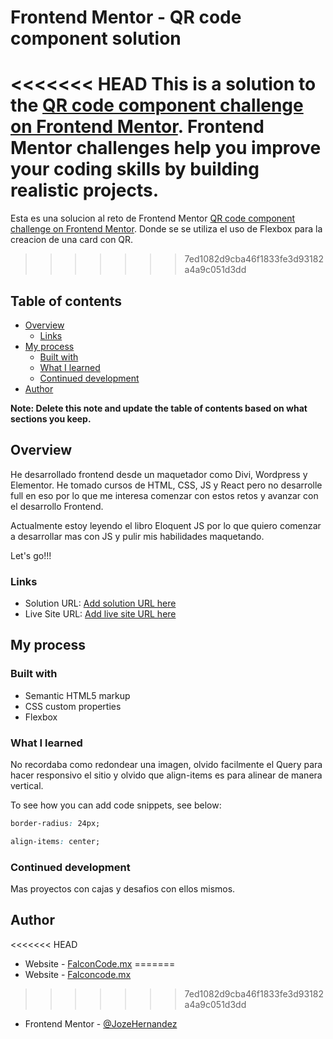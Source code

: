 # Frontend Mentor - QR code component solution

<<<<<<< HEAD
This is a solution to the [QR code component challenge on Frontend Mentor](https://www.frontendmentor.io/challenges/qr-code-component-iux_sIO_H). Frontend Mentor challenges help you improve your coding skills by building realistic projects. 
=======
Esta es una solucion al reto de Frontend Mentor [QR code component challenge on Frontend Mentor](https://www.frontendmentor.io/challenges/qr-code-component-iux_sIO_H). Donde se se utiliza el uso de Flexbox para la creacion de una card con QR. 
>>>>>>> 7ed1082d9cba46f1833fe3d93182a4a9c051d3dd

## Table of contents

- [Overview](#overview)
  - [Links](#links)
- [My process](#my-process)
  - [Built with](#built-with)
  - [What I learned](#what-i-learned)
  - [Continued development](#continued-development)
- [Author](#author)

**Note: Delete this note and update the table of contents based on what sections you keep.**

## Overview
He desarrollado frontend desde un maquetador como Divi, Wordpress y Elementor. He tomado cursos de HTML, CSS, JS y React pero no desarrolle full en eso por lo que me interesa comenzar con estos retos y avanzar con el desarrollo Frontend.

Actualmente estoy leyendo el libro Eloquent JS por lo que quiero comenzar a desarrollar mas con JS y pulir mis habilidades maquetando.

Let's go!!!

### Links

- Solution URL: [Add solution URL here](https://your-solution-url.com)
- Live Site URL: [Add live site URL here](https://your-live-site-url.com)

## My process

### Built with

- Semantic HTML5 markup
- CSS custom properties
- Flexbox

### What I learned

No recordaba como redondear una imagen, olvido facilmente el Query para hacer responsivo el sitio y olvido que align-items es para alinear de manera vertical.

To see how you can add code snippets, see below:

```css
border-radius: 24px;
```
```css
align-items: center;
```

### Continued development

Mas proyectos con cajas y desafios con ellos mismos.


## Author

<<<<<<< HEAD
- Website - [FalconCode.mx](https://falconcode.mx/)
=======
- Website - [Falconcode.mx](https://falconcode.mx/)
>>>>>>> 7ed1082d9cba46f1833fe3d93182a4a9c051d3dd
- Frontend Mentor - [@JozeHernandez](https://www.frontendmentor.io/profile/JozeHernandez)
